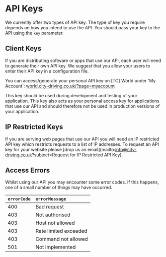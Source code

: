 # API Keys

We currently offer two types of API key. The type of key you require depends on how you intend to use the API. You should pass your key to the API using the `key` parameter.

## Client Keys

If you are distributing software or apps that use our API, each user will need to generate their own API key. We suggest that you allow your users to enter their API key in a configuration file.

You can access/generate your personal API key on [TC] World under 'My Account': [world.city-driving.co.uk/?page=myaccount](http://world.city-driving.co.uk/?page=myaccount)

This key should be used during development and testing of your application. This key also acts as your personal access key for applications that use our API and should therefore not be used in production versions of your application.

## IP Restricted Keys

If you are serving web pages that use our API you will need an IP restricted API key which restricts requests to a list of IP addresses. To request an API key for your website please [drop us an email](mailto:info@city-driving.co.uk?subject=Request for IP Restricted API Key). 

## Access Errors

Whilst using our API you may encounter some error codes. If this happens, one of a small number of things may have occurred.

| `errorCode` | `errorMessage` |
| :--- | :--- |
| 400 | Bad request |
| 403 | Not authorised |
| 403 | Host not allowed |
| 403 | Rate limited exceeded |
| 403 | Command not allowed |
| 501 | Not implemented |


